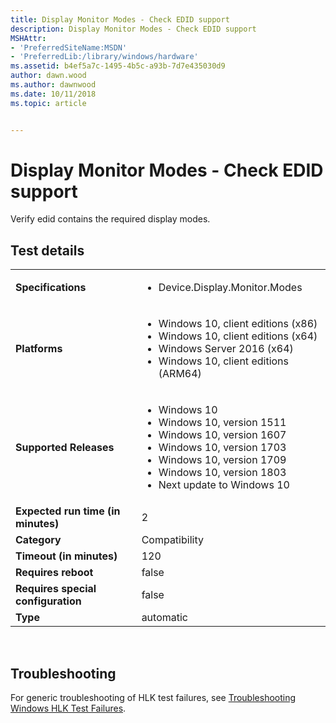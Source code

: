```yaml
---
title: Display Monitor Modes - Check EDID support
description: Display Monitor Modes - Check EDID support
MSHAttr:
- 'PreferredSiteName:MSDN'
- 'PreferredLib:/library/windows/hardware'
ms.assetid: b4ef5a7c-1495-4b5c-a93b-7d7e435030d9
author: dawn.wood
ms.author: dawnwood
ms.date: 10/11/2018
ms.topic: article


---
```


# <span id="p_hlk_test.f041eba7-ec0b-4edb-915c-ef5735e98f07"></span>Display Monitor Modes - Check EDID support


Verify edid contains the required display modes.

## Test details
|||
|---|---|
| **Specifications**  | <ul><li>Device.Display.Monitor.Modes</li></ul> |  
| **Platforms**   | <ul><li>Windows 10, client editions (x86)</li><li>Windows 10, client editions (x64)</li><li>Windows Server 2016 (x64)</li><li>Windows 10, client editions (ARM64)</li></ul> |
| **Supported Releases** | <ul><li>Windows 10</li><li>Windows 10, version 1511</li><li>Windows 10, version 1607</li><li>Windows 10, version 1703</li><li>Windows 10, version 1709</li><li>Windows 10, version 1803</li><li>Next update to Windows 10</li></ul> |
|**Expected run time (in minutes)**| 2 |
|**Category**| Compatibility |
|**Timeout (in minutes)**| 120 |
|**Requires reboot**| false |
|**Requires special configuration**| false |
|**Type**| automatic |

 

## <span id="Troubleshooting"></span><span id="troubleshooting"></span><span id="TROUBLESHOOTING"></span>Troubleshooting


For generic troubleshooting of HLK test failures, see [Troubleshooting Windows HLK Test Failures](..\user\troubleshooting-windows-hlk-test-failures.md).

 

 






